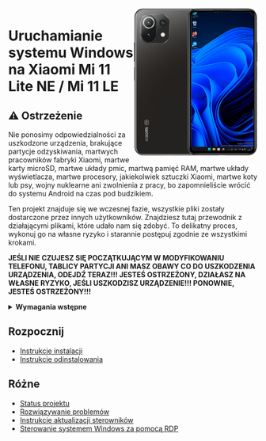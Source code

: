 <img align="right" src="https://github.com/ETCHDEV/Port-Windows-11-Xiaomi-11-Lite-NE/blob/main/lisa.png " width="250" alt="Windows 11 działa na Xiaomi Mi 11 Lite NE">

# Uruchamianie systemu Windows na Xiaomi Mi 11 Lite NE / Mi 11 LE

## ⚠️ Ostrzeżenie

Nie ponosimy odpowiedzialności za uszkodzone urządzenia, brakujące partycje odzyskiwania, martwych pracowników fabryki Xiaomi, martwe karty microSD, martwe układy pmic, martwą pamięć RAM, martwe układy wyświetlacza, martwe procesory, jakiekolwiek sztuczki Xiaomi, martwe koty lub psy, wojny nuklearne ani zwolnienia z pracy, bo zapomnieliście wrócić do systemu Android na czas pod budzikiem.

Ten projekt znajduje się we wczesnej fazie, wszystkie pliki zostały dostarczone przez innych użytkowników. Znajdziesz tutaj przewodnik z działającymi plikami, które udało nam się zdobyć. To delikatny proces, wykonuj go na własne ryzyko i starannie postępuj zgodnie ze wszystkimi krokami.

**JEŚLI NIE CZUJESZ SIĘ POCZĄTKUJĄCYM W MODYFIKOWANIU TELEFONU, TABLICY PARTYCJI ANI MASZ OBAWY CO DO USZKODZENIA URZĄDZENIA, ODEJDŹ TERAZ!!! JESTEŚ OSTRZEŻONY, DZIAŁASZ NA WŁASNE RYZYKO, JEŚLI USZKODZISZ URZĄDZENIE!!! PONOWNIE, JESTEŚ OSTRZEŻONY!!!**

<details>
<summary><a><strong>Wymagania wstępne</strong></a></summary>

- Odblokowany bootloader
- Zainstalowany TWRP/OF lub inny niestandardowy recovery obsługujący adb i szyfrowanie ROM urządzenia. Możesz znaleźć go na [Forum XDA](https://forum.xda-developers.com/f/xiaomi-11-lite-5g-ne.12519/).
- Pobrane [Platform Tools](https://developer.android.com/studio/releases/platform-tools?hl=es-419).
- System ISO Windows 11 Arm, możesz go pobrać [tutaj](https://uupdump.net/).
- Pobrany [Parted](https://www.mediafire.com/file/s9bjano4pezphou/parted/file) (Plik należy do [Gus33000](https://github.com/gus33000)).
- Skrypt [Mass Storage Mode](https://www.mediafire.com/file/m4yecbhu9fifjy7/msc.sh/file) (Plik należy do [Gus33000](https://github.com/gus33000)).
- [Lisa Uefi](https://github.com/ETCHDEV/Port-Windows-11-Xiaomi-11-Lite-NE/releases/tag/v0.0.1) (Tylko do instalacji Windows!!!).
- [Sterowniki](https://github.com/Icesito68/7xx-Drivers) i [Narzędzie instalacyjne](https://github.com/WOA-Project/DriverUpdater/releases/).

  </summary>
</details>


## Rozpocznij

- [Instrukcje instalacji](../guide/english/partition-en.md)
- [Instrukcje odinstalowania](../guide/english/uninstall-en.md)

## Różne

- [Status projektu](../guide/polski/status.md)
- [Rozwiązywanie problemów](../guide/english/troubleshooting-en.md)
- [Instrukcje aktualizacji sterowników](../guide/english/update-en.md)
- [Sterowanie systemem Windows za pomocą RDP](../guide/english/rdp-en.md)
